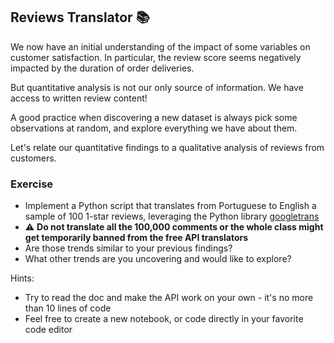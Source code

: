 ## Reviews Translator 📚

We now have an initial understanding of the impact of some variables on customer satisfaction. In particular, the review score seems negatively impacted by the duration of order deliveries.

But quantitative analysis is not our only source of information. We have access to written review content!

A good practice when discovering a new dataset is always pick some observations at random, and explore everything we have about them.

Let's relate our quantitative findings to a qualitative analysis of reviews from customers.

### Exercise

- Implement a Python script that translates from Portuguese to English a sample of 100 1-star reviews, leveraging the Python library [googletrans](https://pypi.org/project/googletrans/)
- ⚠️ **Do not translate all the 100,000 comments or the whole class might get temporarily banned from the free API translators**
- Are those trends similar to your previous findings?
- What other trends are you uncovering and would like to explore?

Hints:
- Try to read the doc and make the API work on your own - it's no more than 10 lines of code
- Feel free to create a new notebook, or code directly in your favorite code editor
